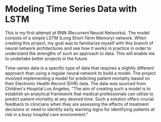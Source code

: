 # Modeling Time Series Data with LSTM 
This is my first attempt at RNN (Recurrent Neural Networks). The model consists of a simple LSTM (Long Short-Term Memory) network. When creating this project, my goal was to familiarize myself with this branch of neural network architectures and see how it works in practice in order to understand the strengths of such an approach to data. This will enable me to undertake better projects in the future.

Time-series data is a specific type of data that requires a slightly different approach than using a regular neural network to build a model. The project involved implementing a model for predicting patient mortality based on their Electronic Health Record (EHR) data. The data was sourced from Children's Hospital Los Angeles.
"The aim of creating such a model is to establish an analytical framework that medical professionals can utilize to predict patient mortality at any desired time. Such a solution offers crucial feedback to clinicians when they are assessing the effects of treatment decisions or need to identify early warning signs for identifying patients at risk in a busy hospital care environment."
